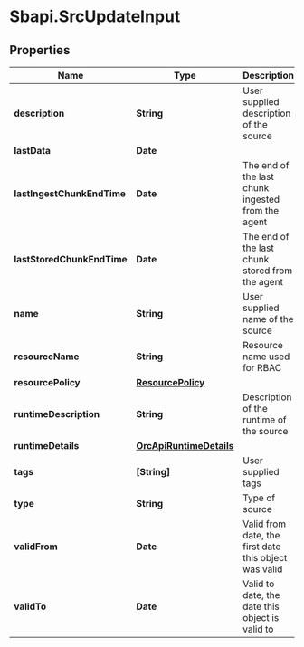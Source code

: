 # Sbapi.SrcUpdateInput

## Properties

Name | Type | Description | Notes
------------ | ------------- | ------------- | -------------
**description** | **String** | User supplied description of the source | [optional] 
**lastData** | **Date** |  | [optional] 
**lastIngestChunkEndTime** | **Date** | The end of the last chunk ingested from the agent | [optional] 
**lastStoredChunkEndTime** | **Date** | The end of the last chunk stored from the agent | [optional] 
**name** | **String** | User supplied name of the source | [optional] 
**resourceName** | **String** | Resource name used for RBAC | [optional] 
**resourcePolicy** | [**ResourcePolicy**](ResourcePolicy.md) |  | [optional] 
**runtimeDescription** | **String** | Description of the runtime of the source | [optional] 
**runtimeDetails** | [**OrcApiRuntimeDetails**](OrcApiRuntimeDetails.md) |  | [optional] 
**tags** | **[String]** | User supplied tags | [optional] 
**type** | **String** | Type of source | [optional] 
**validFrom** | **Date** | Valid from date, the first date this object was valid | [optional] 
**validTo** | **Date** | Valid to date, the date this object is valid to | [optional] 


